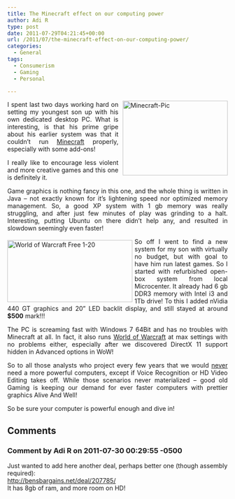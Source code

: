 ```yaml
---
title: The Minecraft effect on our computing power
author: Adi R
type: post
date: 2011-07-29T04:21:45+00:00
url: /2011/07/the-minecraft-effect-on-our-computing-power/
categories:
  - General
tags:
  - Consumerism
  - Gaming
  - Personal

---
```

<p align="justify">
  <a href="https://i2.wp.com/www.adir1.com/uploads/2011/07/Minecraft-Pic.jpg"><img style="background-image: none; border-right-width: 0px; margin: 0px 0px 5px 10px; padding-left: 0px; padding-right: 0px; display: inline; float: right; border-top-width: 0px; border-bottom-width: 0px; border-left-width: 0px; padding-top: 0px" title="Minecraft-Pic" border="0" alt="Minecraft-Pic" align="right" src="https://i0.wp.com/www.adir1.com/uploads/2011/07/Minecraft-Pic_thumb.jpg?resize=240%2C171" width="240" height="171" data-recalc-dims="1" /></a>I spent last two days working hard on setting my youngest son up with his own dedicated desktop PC. What is interesting, is that his prime gripe about his earlier system was that it couldn’t run <a href="http://minecraft.net" target="_blank">Minecraft</a> properly, especially with some add-ons!
</p>

<p align="justify">
  I really like to encourage less violent and more creative games and this one is definitely it.
</p>

<p align="justify">
  Game graphics is nothing fancy in this one, and the whole thing is written in Java &#8211; not exactly known for it’s lightening speed nor optimized memory management. So, a good XP system with 1 gb memory was really struggling, and after just few minutes of play was grinding to a halt. Interesting, putting Ubuntu on there didn’t help any, and resulted in slowdown seemingly even faster!
</p>

<p align="justify">
  <a href="http://www.worldofwarcraft.com"><img style="background-image: none; border-bottom: 0px; border-left: 0px; margin: 5px 5px 5px 0px; padding-left: 0px; padding-right: 0px; display: inline; float: left; border-top: 0px; border-right: 0px; padding-top: 0px" title="World of Warcraft Free 1-20" border="0" alt="World of Warcraft Free 1-20" align="left" src="https://i0.wp.com/www.adir1.com/uploads/2011/07/World-of-Warcraft-Free-1-20.jpg?resize=286%2C142" width="286" height="142" data-recalc-dims="1" /></a>So off I went to find a new system for my son with virtually no budget, but with goal to have him run latest games. So I started with refurbished open-box system from local Microcenter. It already had 6 gb DDR3 memory with Intel i3 and 1Tb drive! To this I added nVidia 440 GT graphics and 20” LED backlit display, and still stayed at around <strong>$500</strong> mark!!!
</p>

<p align="justify">
  The PC is screaming fast with Windows 7 64Bit and has no troubles with Minecraft at all. In fact, it also runs <a title="World of Warcraft - Now Free Trial to Level 20" href="http://www.worldofwarcraft.com" target="_blank">World of Warcraft</a> at max settings with no problems either, especially after we discovered DirectX 11 support hidden in Advanced options in WoW!
</p>

<p align="justify">
  So to all those analysts who project every few years that we would <u>never</u> need a more powerful computers, except if Voice Recognition or HD Video Editing takes off. While those scenarios never materialized &#8211; good old Gaming is keeping our demand for ever faster computers with prettier graphics Alive And Well!
</p>

<p align="justify">
  So be sure your computer is powerful enough and dive in!
</p>

## Comments

### Comment by Adi R on 2011-07-30 00:29:55 -0500
Just wanted to add here another deal, perhaps better one (though assembly required):  
<a href="http://bensbargains.net/deal/207785/" rel="nofollow ugc">http://bensbargains.net/deal/207785/</a>  
It has 8gb of ram, and more room on HD!